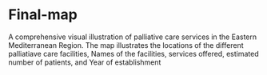# Final-map
A comprehensive visual illustration of palliative care services in the Eastern Mediterranean Region. The map illustrates the locations of the different palliatiave care facilities, Names of the facilities, services offered, estimated number of patients, and Year of establishment

